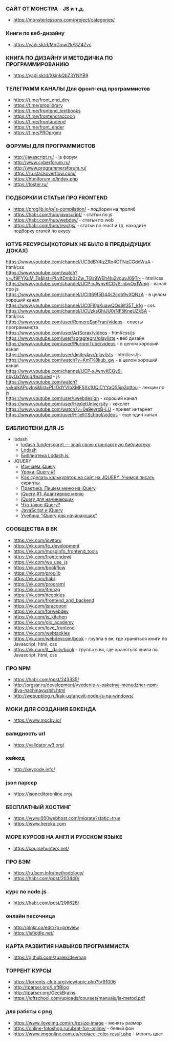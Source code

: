 ### САЙТ ОТ МОНСТРА - JS и т.д.
+ https://monsterlessons.com/project/categories/

### Книги по веб-дизайну
+ https://yadi.sk/d/MnGmw2kF3Z4Zvc

### КНИГА ПО ДИЗАЙНУ И МЕТОДИЧКА ПО ПРОГРАММИРОВАНИЮ
+ https://yadi.sk/d/XkinkQbZ3YNYB9

### ТЕЛЕГРАММ КАНАЛЫ Для фронт-енд программистов
+ https://t.me/front_end_dev
+ https://t.me/proglibrary
+ https://t.me/frontend_textbooks
+ https://t.me/frontendraccoon
+ https://t.me/frontandend
+ https://t.me/front_ender
+ https://t.me/PROprgmr

### ФОРУМЫ ДЛЯ ПРОГРАММИСТОВ</br>
+ http://javascript.ru/ - js форум
+ http://www.cyberforum.ru/
+ http://www.programmersforum.ru/
+ https://ru.stackoverflow.com/
+ https://htmlforum.io/index.php
+ https://toster.ru/

###  ПОДБОРКИ И СТАТЬИ ПРО FRONTEND
+ https://proglib.io/p/js-compilation/ - подборки на пролиб
+ https://habr.com/hub/javascript/ - статьи по js
+ https://habr.com/hub/webdev/ - статьи по web
+ https://habr.com/hub/reactjs/ - статьи по react и тд. находите подборку статей по вкусу


### ЮТУБ РЕСУРСЫ(КОТОРЫХ НЕ БЫЛО В ПРЕДЫДУЩИХ ДОКАХ)</br>
https://www.youtube.com/channel/UC3dBY4izZRo4OTNqCGdnWuA - html/css</br>
https://www.youtube.com/watch?v=Jf9FYXuM_Ts&list=PLvItDmb0sZw_TOs9WEh4Iu2vguvJ69Tr- - html/css</br>
https://www.youtube.com/channel/UCP-xJwnvKCGyS-nbyOx1Wmg - канал про js</br>
https://www.youtube.com/channel/UCIIt69f5D44s2cdb9vXQNzA - в целом хороший канал</br>
https://www.youtube.com/channel/UC0Fl0gKuawQQs8jf35T_kfg - css</br>
https://www.youtube.com/channel/UCUzksGhlJU0rNF5KneUZkSA - html/css</br>
https://www.youtube.com/user/RomeroSanFran/videos - советы программиста</br>
https://www.youtube.com/user/ArtSorax/videos - html/css/js</br>
https://www.youtube.com/user/agragregra/playlists - веб дизайн</br>
https://www.youtube.com/user/PlurrimiTube/videos - в целом хороший канал</br>
https://www.youtube.com/user/dmitrylavr/playlists - html/css/js</br>
https://www.youtube.com/watch?v=KmTK8kub_gw - в целом хороший канал</br>
https://www.youtube.com/channel/UCP-xJwnvKCGyS-nbyOx1Wmg/featured - js</br>
https://www.youtube.com/watch?v=kqjkAPuyIns&list=PLtOdYVIbXMFSXx1UQlCYYaQS5jp3ottou - лекции по js</br>
https://www.youtube.com/user/uwebdesign - хороший канал</br>
https://www.youtube.com/user/HexletUniversity - хекслет</br>
https://www.youtube.com/watch?v=0e9eyrxB-LU - привет интернет</br>
https://www.youtube.com/user/HillelITSchool/videos - еще один канал</br>

### БИБЛИОТЕКИ ДЛЯ JS
+ lodash
  + [lodash (underscore) — знай свою стандартную библиотеку](https://habr.com/post/217515/)
  + [Lodash](https://www.youtube.com/watch?v=7yl_1X0PmG0)
  + [Библиотека Lodash.js.](https://www.youtube.com/watch?v=Tv2KWiUtdKM)
+ JQUERY
  + [Изучаем jQuery ](https://www.youtube.com/watch?v=458mWXnWSmA&list=PL0lO_mIqDDFXQk_TTlSO7y7J1l5e-RMgi)
  + [Уроки jQuery #1](https://www.youtube.com/watch?v=B4jWRrz3FUM)
  + [Как сделать калькулятор на сайт на JQUERY. Учимся писать скрипты.](https://www.youtube.com/watch?v=oIin1ffkYvw&t=64s)
  + [Практика. Пишем меню на jQuery](https://www.youtube.com/watch?v=e2cmspV3URY)
  + [jQuery #1: Адаптивное меню](https://www.youtube.com/watch?v=_Lhhw_Tdv24)
  + [jQuery для начинающих](https://habr.com/post/38208/)
  + [Что такое jQuery?](http://www.wisdomweb.ru/JQ/jquery-first.php)
  + [JavaScript и jQuery](https://html5book.ru/javascript-jquery/)
  + [Учебник “jQuery для начинающих”](http://anton.shevchuk.name/jquery-book/ )
  
### СООБЩЕСТВА В ВК
+ https://vk.com/jovitoru
+ https://vk.com/fe_development
+ https://vk.com/mosginfo_frontend_tools
+ https://vk.com/frontendowl
+ https://vk.com/we_use_js
+ https://vk.com/bookflow
+ https://vk.com/proglib
+ https://vk.com/habr
+ https://vk.com/programl
+ https://vk.com/itmozg
+ https://vk.com/itcookies
+ https://vk.com/frontend_and_backend
+ https://vk.com/jsraccoon
+ https://vk.com/forwebdev
+ https://vk.com/js_kitchen
+ https://vk.com/glo_academy
+ https://vk.com/love_frontend
+ https://vk.com/webtackles
+ https://vk.com/webdevcom/book - группа в вк, где храняться книги по Javascript, html, css
+ https://vk.com/it__daily/book - группа в вк, где храняться книги по Javascript, html, css

### ПРО NPM
+ https://habr.com/post/243335/
+ http://prgssr.ru/development/vvedenie-v-paketnyj-menedzher-npm-dlya-nachinayushih.html
+ http://webupblog.ru/kak-ustanovit-node-js-na-windows/

### МОКИ ДЛЯ СОЗДАНИЯ БЭКЕНДА
+ https://www.mocky.io/

### валидность url
+ https://validator.w3.org/

### кейкод
+ http://keycode.info/

### json парсер
+ https://jsoneditoronline.org/

### БЕСПЛАТНЫЙ ХОСТИНГ
+ https://www.000webhost.com/migrate?static=true
+ https://www.heroku.com

### МОРЕ КУРСОВ НА АНГЛ И РУССКОМ ЯЗЫКЕ
+ https://coursehunters.net/

### ПРО БЭМ</br>
+ https://ru.bem.info/methodology/
+ https://habr.com/post/203440/

### курс по node.js
+ https://habr.com/post/206628/

### онлайн песочница
+ http://plnkr.co/edit/?p=preview
+ https://jsfiddle.net/

### КАРТА РАЗВИТИЯ НАВЫКОВ ПРОГРАММИСТА
+ https://github.com/zualex/devmap

### ТОРРЕНТ КУРСЫ
+ https://torrents-club.org/viewtopic.php?t=91006
+ http://tparser.org/LoftBlog
+ http://tparser.org/GeekBrains
+ https://loftschool.com/uploads/courses/manuals/js-metod.pdf

### для работы с png</br>
+ https://www.iloveimg.com/ru/resize-image - менять размер
+ https://online-fotoshop.ru/ubrat-fon-online/ - белый фон
+ https://www.imgonline.com.ua/replace-color-result.php - менять цвет
